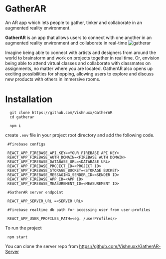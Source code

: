 
# GatherAR

An AR app which lets people to gather, tinker and collaborate in an augmented reality environment.

**GatherAR** is an app that allows users to connect with one another in an augmented reality environment and collaborate in real-time
![gatherar](https://github.com/Vishnuxx/GatherAR/assets/74808440/327889df-64e6-4170-a1b0-5784d2e0e597)

Imagine being able to connect with artists and designers from around the world to brainstorm and work on projects together in real time. Or, envision being able to attend virtual classes and collaborate with classmates on assignments, no matter where you are located. GatherAR also opens up exciting possibilities for shopping, allowing users to explore and discuss new products with others in immersive rooms.

# Installation

      git clone https://github.com/Vishnuxx/GatherAR
      cd gatherar

      npm i

create `.env` file in your project root directory and add the following code.


     #firebase configs

     REACT_APP_FIREBASE_API_KEY=<YOUR FIREBASE API KEY>
     REACT_APP_FIREBASE_AUTH_DOMAIN=<FIREBASE AUTH DOMAIN>
     REACT_APP_FIREBASE_DATABASE_URL=<DATABASE URL>
     REACT_APP_FIREBASE_PROJECT_ID=<PROJECT ID>
     REACT_APP_FIREBASE_STORAGE_BUCKET=<STORAGE BUCKET>
     REACT_APP_FIREBASE_MESSAGING_SENDER_ID=<SENDER ID>
     REACT_APP_FIREBASE_APP_ID=<APP ID>
     REACT_APP_FIREBASE_MEASUREMENT_ID=<MEASUREMENT ID>

     #GatherAR server endpoint

     REACT_APP_SERVER_URL =<SERVER URL>

     #firebase realtime db path for accessing user from user-profiles

     REACT_APP_USER_PROFILES_PATH=<eg. /userProfiles/>


To run the project 

     npm start




You can clone the server repo from https://github.com/Vishnuxx/GatherAR-Server

